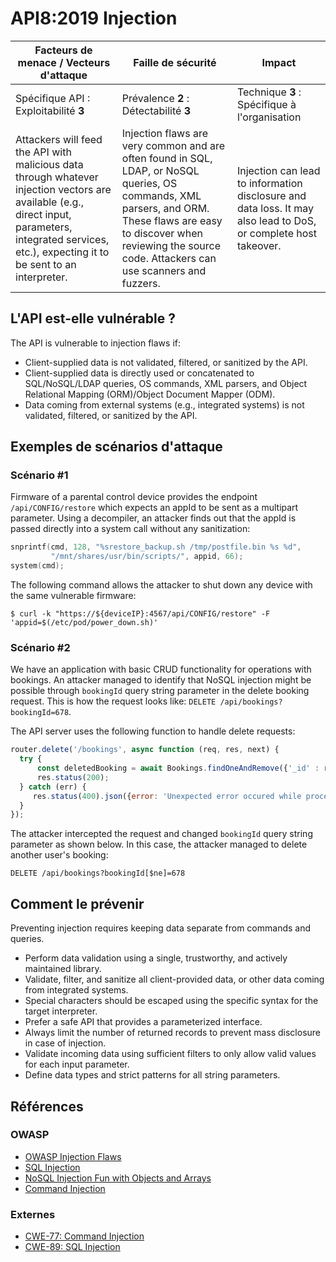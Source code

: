 API8:2019 Injection
===================

| Facteurs de menace / Vecteurs d'attaque | Faille de sécurité | Impact |
| - | - | - |
| Spécifique API : Exploitabilité **3** | Prévalence **2** : Détectabilité **3** | Technique **3** : Spécifique à l'organisation |
| Attackers will feed the API with malicious data through whatever injection vectors are available (e.g., direct input, parameters, integrated services, etc.), expecting it to be sent to an interpreter. | Injection flaws are very common and are often found in SQL, LDAP, or NoSQL queries, OS commands, XML parsers, and ORM. These flaws are easy to discover when reviewing the source code. Attackers can use scanners and fuzzers. | Injection can lead to information disclosure and data loss. It may also lead to DoS, or complete host takeover. |

## L'API est-elle vulnérable ?

The API is vulnerable to injection flaws if:

* Client-supplied data is not validated, filtered, or sanitized by the API.
* Client-supplied data is directly used or concatenated to SQL/NoSQL/LDAP
  queries, OS commands, XML parsers, and Object Relational Mapping (ORM)/Object
  Document Mapper (ODM).
* Data coming from external systems (e.g., integrated systems) is not validated,
  filtered, or sanitized by the API.

## Exemples de scénarios d'attaque

### Scénario #1

Firmware of a parental control device provides the endpoint
`/api/CONFIG/restore` which expects an appId to be sent as a multipart
parameter. Using a decompiler, an attacker finds out that the appId is passed
directly into a system call without any sanitization:

```c
snprintf(cmd, 128, "%srestore_backup.sh /tmp/postfile.bin %s %d",
         "/mnt/shares/usr/bin/scripts/", appid, 66);
system(cmd);
```

The following command allows the attacker to shut down any device with the same
vulnerable firmware:

```
$ curl -k "https://${deviceIP}:4567/api/CONFIG/restore" -F 'appid=$(/etc/pod/power_down.sh)'
```

### Scénario #2

We have an application with basic CRUD functionality for operations with
bookings. An attacker managed to identify that NoSQL injection might be possible
through `bookingId` query string parameter in the delete booking request. This
is how the request looks like: `DELETE /api/bookings?bookingId=678`.

The API server uses the following function to handle delete requests:

```javascript
router.delete('/bookings', async function (req, res, next) {
  try {
      const deletedBooking = await Bookings.findOneAndRemove({'_id' : req.query.bookingId});
      res.status(200);
  } catch (err) {
     res.status(400).json({error: 'Unexpected error occured while processing a request'});
  }
});
```

The attacker intercepted the request and changed `bookingId` query string
parameter as shown below. In this case, the attacker managed to delete another
user's booking:

```
DELETE /api/bookings?bookingId[$ne]=678
```

## Comment le prévenir

Preventing injection requires keeping data separate from commands and queries.

* Perform data validation using a single, trustworthy, and actively maintained
  library.
* Validate, filter, and sanitize all client-provided data, or other data coming
  from integrated systems.
* Special characters should be escaped using the specific syntax for the target
  interpreter.
* Prefer a safe API that provides a parameterized interface.
* Always limit the number of returned records to prevent mass disclosure in case
  of injection.
* Validate incoming data using sufficient filters to only allow valid values for
  each input parameter.
* Define data types and strict patterns for all string parameters.

## Références

### OWASP

* [OWASP Injection Flaws][1]
* [SQL Injection][2]
* [NoSQL Injection Fun with Objects and Arrays][3]
* [Command Injection][4]

### Externes

* [CWE-77: Command Injection][5]
* [CWE-89: SQL Injection][6]

[1]: https://www.owasp.org/index.php/Injection_Flaws
[2]: https://www.owasp.org/index.php/SQL_Injection
[3]: https://www.owasp.org/images/e/ed/GOD16-NOSQL.pdf
[4]: https://www.owasp.org/index.php/Command_Injection
[5]: https://cwe.mitre.org/data/definitions/77.html
[6]: https://cwe.mitre.org/data/definitions/89.html

